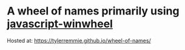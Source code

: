 # A wheel of names primarily using [javascript-winwheel](https://github.com/zarocknz/javascript-winwheel)
Hosted at: https://tylerremmie.github.io/wheel-of-names/